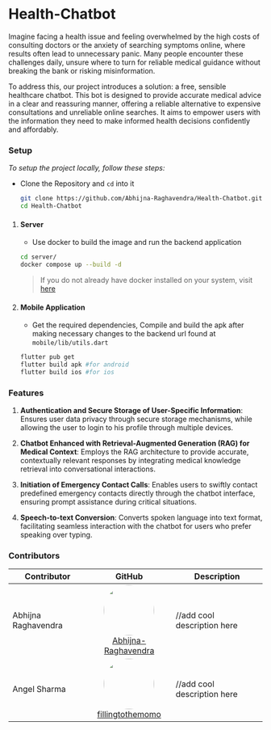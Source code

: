 # Health-Chatbot

Imagine facing a health issue and feeling overwhelmed by the high costs of consulting doctors or the anxiety of searching symptoms online, where results often lead to unnecessary panic. Many people encounter these challenges daily, unsure where to turn for reliable medical guidance without breaking the bank or risking misinformation.

To address this, our project introduces a solution: a free, sensible healthcare chatbot. This bot is designed to provide accurate medical advice in a clear and reassuring manner, offering a reliable alternative to expensive consultations and unreliable online searches. It aims to empower users with the information they need to make informed health decisions confidently and affordably.

### Setup

*To setup the project locally, follow these steps:*

  - Clone the Repository and ```cd``` into it
    ```sh
    git clone https://github.com/Abhijna-Raghavendra/Health-Chatbot.git
    cd Health-Chatbot
    ```
1. #### Server
   - Use docker to build the image and run the backend application
    ```sh
    cd server/
    docker compose up --build -d
    ```
    > If you do not already have docker installed  on your system, visit [here](https://www.docker.com/products/docker-desktop/)

2. #### Mobile Application
    - Get the required dependencies, Compile and build the apk after making necessary changes to the backend url found at ```mobile/lib/utils.dart```
    ```sh
    flutter pub get
    flutter build apk #for android
    flutter build ios #for ios
    ```
### Features

1. **Authentication and Secure Storage of User-Specific Information**: Ensures user data privacy through secure storage mechanisms, while allowing the user to login to his profile through multiple devices.

2. **Chatbot Enhanced with Retrieval-Augmented Generation (RAG) for Medical Context**: Employs the RAG architecture to provide accurate, contextually relevant responses by integrating medical knowledge retrieval into conversational interactions.

3. **Initiation of Emergency Contact Calls**: Enables users to swiftly contact predefined emergency contacts directly through the chatbot interface, ensuring prompt assistance during critical situations.

4. **Speech-to-text Conversion**: Converts spoken language into text format, facilitating seamless interaction with the chatbot for users who prefer speaking over typing.

### Contributors

| Contributor | GitHub | Description |
|-------------|------------------|-------------|
| Abhijna Raghavendra | <div align="center"><img src="https://github.com/Abhijna-Raghavendra.png" width="100" height="100" style="border-radius: 50%;"><br>[Abhijna-Raghavendra](https://github.com/Abhijna-Raghavendra)</div> | //add cool description here |
| Angel Sharma | <div align="center"><img src="https://github.com/fillingtothemomo.png" width="100" height="100" style="border-radius: 50%;"><br>[fillingtothemomo](https://github.com/fillingtothemomo)</div> | //add cool description here |



